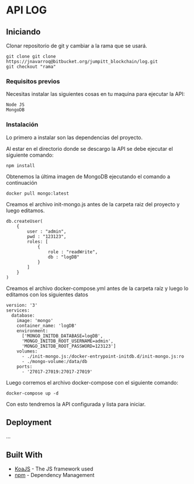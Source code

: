 # API LOG

## Iniciando

Clonar repositorio de git y cambiar a la rama que se usará.

```
git clone git clone https://jnavarroq@bitbucket.org/jumpitt_blockchain/log.git
git checkout "rama"
```

### Requisitos previos

Necesitas instalar las siguientes cosas en tu maquina para ejecutar la API:
```
Node JS
MongoDB

```

### Instalación

Lo primero a instalar son las dependencias del proyecto.

Al estar en el directorio donde se descargo la API se debe ejecutar el siguiente comando:

```
npm install
```

Obtenemos la última imagen de MongoDB ejecutando el comando a continuación

```
docker pull mongo:latest
```
Creamos el archivo init-mongo.js antes de la carpeta raiz del proyecto y luego editamos.

```
db.createUser(
    {
        user : "admin",
        pwd : "123123",
        roles: [
            {
                role : "readWrite",
                db : "logDB"
            }
        ]
    }
)
```

Creamos el archivo docker-compose.yml antes de la carpeta raíz y luego lo editamos con los siguientes datos

```
version: '3'
services:
  database:
    image: 'mongo'
    container_name: 'logDB'
    environment:
      ['MONGO_INITDB_DATABASE=logDB',
      'MONGO_INITDB_ROOT_USERNAME=admin',
      'MONGO_INITDB_ROOT_PASSWORD=123123']
    volumes:
      - ./init-mongo.js:/docker-entrypoint-initdb.d/init-mongo.js:ro
      - ./mongo-volume:/data/db
    ports:
      - '27017-27019:27017-27019'
```

Luego corremos el archivo docker-compose con el siguiente comando:

```
docker-compose up -d
```

Con esto tendremos la API configurada y lista para iniciar.

## Deployment

...

## Built With

* [KoaJS](https://koajs.com/) - The JS framework used
* [npm](https://www.npmjs.com/) - Dependency Management



